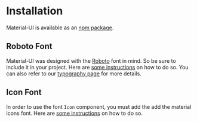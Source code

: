 # Installation

Material-UI is available as an [npm package](https://www.npmjs.org/package/material-ui).

## Roboto Font

Material-UI was designed with the [Roboto](http://www.google.com/fonts/specimen/Roboto)
font in mind.
So be sure to include it in your project.
Here are [some instructions](http://www.google.com/fonts#UsePlace:use/Collection:Roboto:400,300,500)
on how to do so. You can also refer to our [typography page](https://material-ui-1dab0.firebaseapp.com/#/style/typography) for more details.

## Icon Font

In order to use the font `Icon` component, you must add the add the material icons font. Here are [some instructions](http://google.github.io/material-design-icons/#icon-font-for-the-web) on how to do so.
